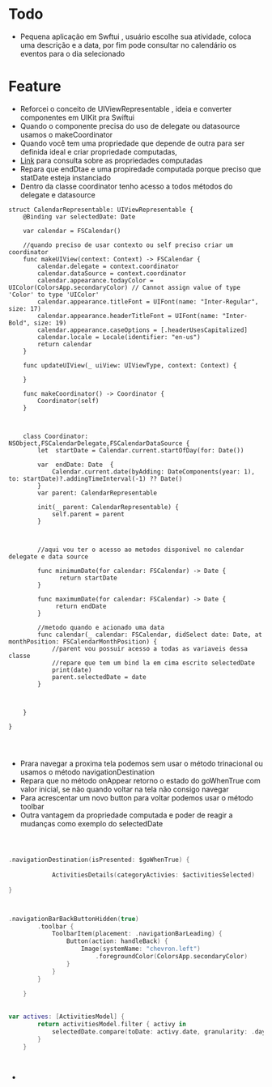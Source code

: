 # Todo 
-  Pequena aplicação em Swftui , usuário escolhe sua atividade, coloca uma descrição e a data, por fim pode consultar no calendário os eventos para o dia selecionado

# Feature
- Reforcei o conceito de UIViewRepresentable , ideia e converter componentes em UIKit pra Swiftui
- Quando o componente precisa do uso de delegate ou datasource usamos o makeCoordinator
- Quando você tem uma propriedade que depende de outra para ser definida ideal e criar propriedade computadas,
- [Link](https://www.avanderlee.com/swift/computed-property/#:~:text=Computed%20properties%20are%20part%20of,computes%20its%20property%20upon%20request) para consulta sobre as propriedades computadas
- Repara que endDtae e uma propiredade computada porque preciso que statDate esteja instanciado
- Dentro da classe coordinator tenho acesso a todos métodos do delegate e datasource

```swfit
struct CalendarRepresentable: UIViewRepresentable {
	@Binding var selectedDate: Date
 
	var calendar = FSCalendar()
	
	//quando preciso de usar contexto ou self preciso criar um coordinator
	func makeUIView(context: Context) -> FSCalendar {
		calendar.delegate = context.coordinator
		calendar.dataSource = context.coordinator
		calendar.appearance.todayColor = UIColor(ColorsApp.secondaryColor) // Cannot assign value of type 'Color' to type 'UIColor'
		calendar.appearance.titleFont = UIFont(name: "Inter-Regular", size: 17)
		calendar.appearance.headerTitleFont = UIFont(name: "Inter-Bold", size: 19)
		calendar.appearance.caseOptions = [.headerUsesCapitalized]
		calendar.locale = Locale(identifier: "en-us")
		return calendar
	}
	
	func updateUIView(_ uiView: UIViewType, context: Context) {
	   
	}
		
	func makeCoordinator() -> Coordinator {
		Coordinator(self)
	}
	
 

	class Coordinator: NSObject,FSCalendarDelegate,FSCalendarDataSource {
		let  startDate = Calendar.current.startOfDay(for: Date())
	
		var  endDate: Date  {
			Calendar.current.date(byAdding: DateComponents(year: 1), to: startDate)?.addingTimeInterval(-1) ?? Date()
		}
		var parent: CalendarRepresentable
		
		init(_ parent: CalendarRepresentable) {
			self.parent = parent
		}
		 
	 
		
		//aqui vou ter o acesso ao metodos disponivel no calendar delegate e data source
		
		func minimumDate(for calendar: FSCalendar) -> Date {
			  return startDate
		}
		
		func maximumDate(for calendar: FSCalendar) -> Date {
			 return endDate
		}
		
		//metodo quando e acionado uma data
		func calendar(_ calendar: FSCalendar, didSelect date: Date, at monthPosition: FSCalendarMonthPosition) {
			//parent vou possuir acesso a todas as variaveis dessa classe
			//repare que tem um bind la em cima escrito selectedDate
			print(date)
			parent.selectedDate = date
		}
	
	
		
	}
		
}



```
## 
 
- Prara navegar a proxima tela podemos sem usar o método trinacional ou usamos  o método navigationDestination
- Repara que no método onAppear retorno o estado do goWhenTrue com valor inicial, se não quando voltar na tela não consigo navegar
- Para acrescentar um novo button para voltar podemos usar o método toolbar
- Outra vantagem da propriedade computada e poder de reagir a mudanças como exemplo do selectedDate

```swift



.navigationDestination(isPresented: $goWhenTrue) {
								
			ActivitiesDetails(categoryActivies: $activitiesSelected)
								
}



.navigationBarBackButtonHidden(true)
		.toolbar {
			ToolbarItem(placement: .navigationBarLeading) {
				Button(action: handleBack) {
					Image(systemName: "chevron.left")
						.foregroundColor(ColorsApp.secondaryColor)
				}
			}
		}
		
	}
  
  
var actives: [ActivitiesModel] {
		return activitiesModel.filter { activy in
			selectedDate.compare(toDate: activy.date, granularity: .day)  == .orderedSame
		}
	}
  
  

```
- 



